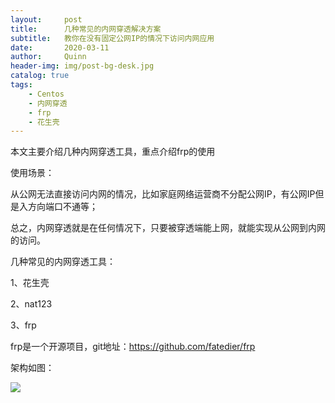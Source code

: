 ```yaml
---
layout:     post
title:      几种常见的内网穿透解决方案
subtitle:   教你在没有固定公网IP的情况下访问内网应用
date:       2020-03-11
author:     Quinn
header-img: img/post-bg-desk.jpg
catalog: true
tags:
    - Centos
    - 内网穿透
    - frp
    - 花生壳
---
```




本文主要介绍几种内网穿透工具，重点介绍frp的使用

使用场景：

从公网无法直接访问内网的情况，比如家庭网络运营商不分配公网IP，有公网IP但是入方向端口不通等；

总之，内网穿透就是在任何情况下，只要被穿透端能上网，就能实现从公网到内网的访问。

几种常见的内网穿透工具：

1、花生壳

2、nat123

3、frp

frp是一个开源项目，git地址：https://github.com/fatedier/frp

架构如图：

![](https://github.com/fatedier/frp/blob/master/doc/pic/architecture.png)